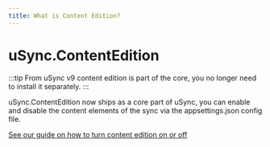 ```yaml
---
title: What is Content Edition?
---
```


# uSync.ContentEdition

:::tip
From uSync v9 content edition is part of the core, you no longer need to install it separately.
:::

uSync.ContentEdition now ships as a core part of uSync, you can enable and disable the content elements of the sync via the appsettings.json config file. 

[See our guide on how to turn content edition on or off](../uSync/guides/content)
